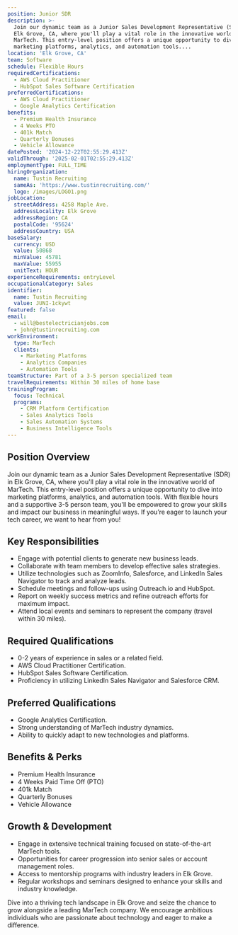 ```yaml
---
position: Junior SDR
description: >-
  Join our dynamic team as a Junior Sales Development Representative (SDR) in
  Elk Grove, CA, where you'll play a vital role in the innovative world of
  MarTech. This entry-level position offers a unique opportunity to dive into
  marketing platforms, analytics, and automation tools....
location: 'Elk Grove, CA'
team: Software
schedule: Flexible Hours
requiredCertifications:
  - AWS Cloud Practitioner
  - HubSpot Sales Software Certification
preferredCertifications:
  - AWS Cloud Practitioner
  - Google Analytics Certification
benefits:
  - Premium Health Insurance
  - 4 Weeks PTO
  - 401k Match
  - Quarterly Bonuses
  - Vehicle Allowance
datePosted: '2024-12-22T02:55:29.413Z'
validThrough: '2025-02-01T02:55:29.413Z'
employmentType: FULL_TIME
hiringOrganization:
  name: Tustin Recruiting
  sameAs: 'https://www.tustinrecruiting.com/'
  logo: /images/LOGO1.png
jobLocation:
  streetAddress: 4258 Maple Ave.
  addressLocality: Elk Grove
  addressRegion: CA
  postalCode: '95624'
  addressCountry: USA
baseSalary:
  currency: USD
  value: 50868
  minValue: 45781
  maxValue: 55955
  unitText: HOUR
experienceRequirements: entryLevel
occupationalCategory: Sales
identifier:
  name: Tustin Recruiting
  value: JUNI-1ckywt
featured: false
email:
  - will@bestelectricianjobs.com
  - john@tustinrecruiting.com
workEnvironment:
  type: MarTech
  clients:
    - Marketing Platforms
    - Analytics Companies
    - Automation Tools
teamStructure: Part of a 3-5 person specialized team
travelRequirements: Within 30 miles of home base
trainingProgram:
  focus: Technical
  programs:
    - CRM Platform Certification
    - Sales Analytics Tools
    - Sales Automation Systems
    - Business Intelligence Tools
---
```




## Position Overview

Join our dynamic team as a Junior Sales Development Representative (SDR) in Elk Grove, CA, where you'll play a vital role in the innovative world of MarTech. This entry-level position offers a unique opportunity to dive into marketing platforms, analytics, and automation tools. With flexible hours and a supportive 3-5 person team, you'll be empowered to grow your skills and impact our business in meaningful ways. If you’re eager to launch your tech career, we want to hear from you!

## Key Responsibilities

- Engage with potential clients to generate new business leads.
- Collaborate with team members to develop effective sales strategies.
- Utilize technologies such as ZoomInfo, Salesforce, and LinkedIn Sales Navigator to track and analyze leads.
- Schedule meetings and follow-ups using Outreach.io and HubSpot.
- Report on weekly success metrics and refine outreach efforts for maximum impact.
- Attend local events and seminars to represent the company (travel within 30 miles).

## Required Qualifications

- 0-2 years of experience in sales or a related field.
- AWS Cloud Practitioner Certification.
- HubSpot Sales Software Certification.
- Proficiency in utilizing LinkedIn Sales Navigator and Salesforce CRM.

## Preferred Qualifications

- Google Analytics Certification.
- Strong understanding of MarTech industry dynamics.
- Ability to quickly adapt to new technologies and platforms.

## Benefits & Perks

- Premium Health Insurance
- 4 Weeks Paid Time Off (PTO)
- 401k Match
- Quarterly Bonuses
- Vehicle Allowance

## Growth & Development

- Engage in extensive technical training focused on state-of-the-art MarTech tools.
- Opportunities for career progression into senior sales or account management roles.
- Access to mentorship programs with industry leaders in Elk Grove.
- Regular workshops and seminars designed to enhance your skills and industry knowledge.

Dive into a thriving tech landscape in Elk Grove and seize the chance to grow alongside a leading MarTech company. We encourage ambitious individuals who are passionate about technology and eager to make a difference.
